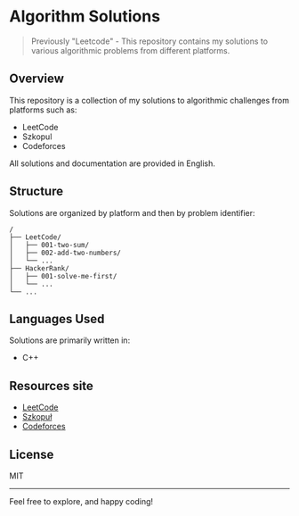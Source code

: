 # Algorithm Solutions

> Previously "Leetcode" - This repository contains my solutions to various algorithmic problems from different platforms.

## Overview

This repository is a collection of my solutions to algorithmic challenges from platforms such as:
- LeetCode 
- Szkopul
- Codeforces

All solutions and documentation are provided in English.

## Structure

Solutions are organized by platform and then by problem identifier:

```
/
├── LeetCode/
│   ├── 001-two-sum/
│   ├── 002-add-two-numbers/
│   └── ...
├── HackerRank/
│   ├── 001-solve-me-first/
│   └── ...
└── ...
```

## Languages Used

Solutions are primarily written in:
- C++

## Resources site

- [LeetCode](https://leetcode.com/)
- [Szkopuł](https://szkopul.edu.pl/)
- [Codeforces](https://codeforces.com/)

## License

MIT

---
Feel free to explore, and happy coding!
